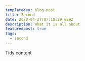```yaml
---
templateKey: blog-post
title: Second
date: 2020-04-27T07:18:29.039Z
description: What it is all about
featuredpost: true
tags:
  - second
---
```

Tidy content
